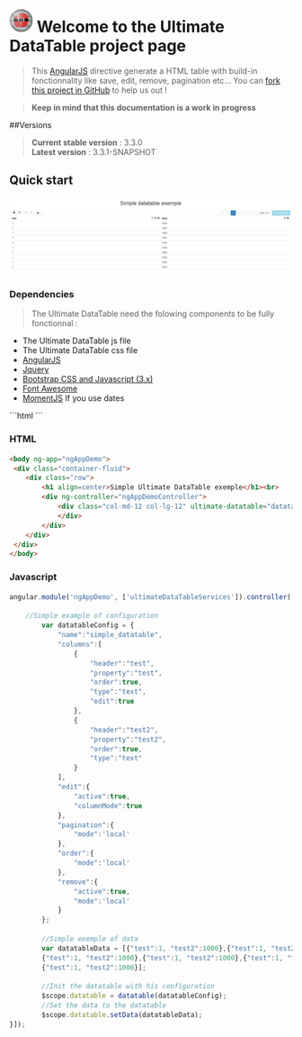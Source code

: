 # <img src="udt-logo.png" height="42px" width="42px">  Welcome to the Ultimate DataTable project page

> This [AngularJS](http://www.angularjs.org) directive generate a HTML table with build-in fonctionnality like save, edit, remove, pagination etc...
You can [fork this project in GitHub](https://github.com/institut-de-genomique/Ultimate-DataTable/) to help us out !

> **Keep in mind that this documentation is a work in progress**

##Versions
> **Current stable version** : 3.3.0<br>
**Latest version** : 3.3.1-SNAPSHOT


## Quick start
[![Simple datatable example](images/simple.png)](http://institut-de-genomique.github.io/Ultimate-DataTable/)
###  Dependencies
> The Ultimate DataTable need the folowing components to be fully fonctionnal :
<ul>
	<li>The Ultimate DataTable js file</li>
	<li>The Ultimate DataTable css file</li>
	<li><a href="https://angularjs.org/">AngularJS</a></li>
	<li><a href="https://jquery.com/">Jquery</a></li>
	<li><a href="http://getbootstrap.com/">Bootstrap CSS and Javascript (3.x)</a></li>
	<li><a href="http://fortawesome.github.io/Font-Awesome/">Font Awesome</a></li>
	<li><a href="http://momentjs.com/">MomentJS</a> If you use dates</li>
</ul>
```html
 <link rel="stylesheet" href="http://institut-de-genomique.github.io/Ultimate-DataTable/js/bootstrap/css/bootstrap-3.3.4.min.css">
 <link rel="stylesheet" href="http://institut-de-genomique.github.io/Ultimate-DataTable/js/font-awesome/css/font-awesome.min.css">
 <link rel="stylesheet" href="http://institut-de-genomique.github.io/Ultimate-DataTable/css/ultimate-datatable-3.3.1-SNAPSHOT.css">
 <script src="http://institut-de-genomique.github.io/Ultimate-DataTable/js/jquery/jquery_1.11.1.min.js" type="text/javascript" charset="utf-8"></script>
 <script src="http://institut-de-genomique.github.io/Ultimate-DataTable/js/bootstrap/js/bootstrap-3.3.4.min.js" type="text/javascript" charset="utf-8"></script>
 <script src="http://institut-de-genomique.github.io/Ultimate-DataTable/js/angular-js/angular-1.3.16.min.js" type="text/javascript" charset="utf-8"></script>
  <script src="http://institut-de-genomique.github.io/Ultimate-DataTable/js/momentjs.js" type="text/javascript" charset="utf-8"></script>
 <script src="http://institut-de-genomique.github.io/Ultimate-DataTable/js/ultimate-datatable-3.3.1-SNAPSHOT.js" type="text/javascript" charset="utf-8"></script>
```

### HTML
```html
<body ng-app="ngAppDemo">
 <div class="container-fluid">
	<div class="row">
		<h1 align=center>Simple Ultimate DataTable exemple</h1><br>
		<div ng-controller="ngAppDemoController">
			<div class="col-md-12 col-lg-12" ultimate-datatable="datatable">
			</div>
		</div>
	</div>
 </div>
</body>
```

### Javascript
```javascript
angular.module('ngAppDemo', ['ultimateDataTableServices']).controller('ngAppDemoController', ['$scope','datatable',function($scope,datatable) {
		
	//Simple example of configuration
		var datatableConfig = {
			"name":"simple_datatable",
			"columns":[
				{
					"header":"test",
					"property":"test",
					"order":true,
					"type":"text",
					"edit":true
				},
				{
					"header":"test2",
					"property":"test2",
					"order":true,
					"type":"text"
				}
			],
			"edit":{
				"active":true,
				"columnMode":true
			},
			"pagination":{
				"mode":'local'
			},
			"order":{
				"mode":'local'
			},
			"remove":{
				"active":true,
				"mode":'local'
			}
		};

		//Simple exemple of data
		var datatableData = [{"test":1, "test2":1000},{"test":1, "test2":1000},{"test":1, "test2":1000},
		{"test":1, "test2":1000},{"test":1, "test2":1000},{"test":1, "test2":1000},
		{"test":1, "test2":1000}];
		
		//Init the datatable with his configuration
		$scope.datatable = datatable(datatableConfig);
		//Set the data to the datatable
		$scope.datatable.setData(datatableData);
}]);
```		
